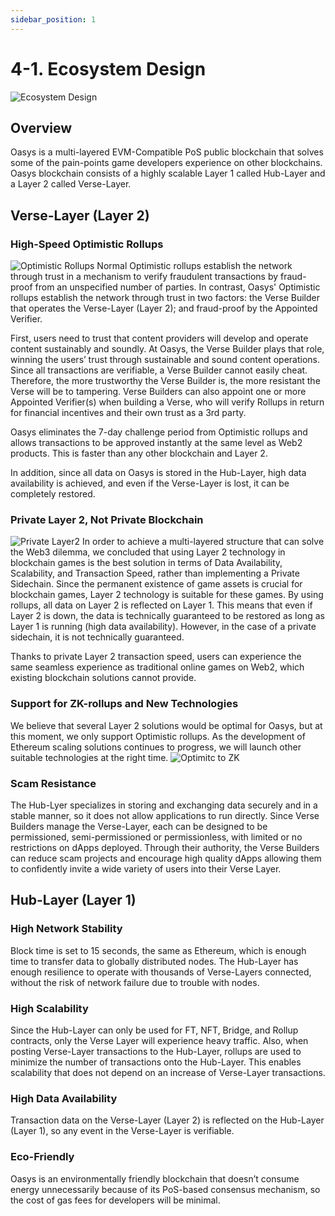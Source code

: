 ```yaml
---
sidebar_position: 1
---
```

# 4-1. Ecosystem Design
![Ecosystem Design](/img/docs/solution/ecosystem-design.png)
## Overview
Oasys is a multi-layered EVM-Compatible PoS public blockchain that solves some of the pain-points game developers experience on other blockchains. Oasys blockchain consists of a highly scalable Layer 1 called Hub-Layer and a Layer 2 called Verse-Layer.
## Verse-Layer (Layer 2)
### High-Speed Optimistic Rollups
![Optimistic Rollups](/img/docs/solution/optimistic-rollups.png)
Normal Optimistic rollups establish the network through trust in a mechanism to verify fraudulent transactions by fraud-proof from an unspecified number of parties. In contrast, Oasys' Optimistic rollups establish the network through trust in two factors: the Verse Builder that operates the Verse-Layer (Layer 2); and fraud-proof by the Appointed Verifier.

First, users need to trust that content providers will develop and operate content sustainably and soundly. At Oasys, the Verse Builder plays that role, winning the users’ trust through sustainable and sound content operations. Since all transactions are verifiable, a Verse Builder cannot easily cheat. Therefore, the more trustworthy the Verse Builder is, the more resistant the Verse will be to tampering. Verse Builders can also appoint one or more Appointed Verifier(s) when building a Verse, who will verify Rollups in return for financial incentives and their own trust as a 3rd party.

Oasys eliminates the 7-day challenge period from Optimistic rollups and allows transactions to be approved instantly at the same level as Web2 products. This is faster than any other blockchain and Layer 2.

In addition, since all data on Oasys is stored in the Hub-Layer, high data availability is achieved, and even if the Verse-Layer is lost, it can be completely restored.

### Private Layer 2, Not Private Blockchain
![Private Layer2](/img/docs/solution/private-layer2.png)
In order to achieve a multi-layered structure that can solve the Web3 dilemma, we concluded that using Layer 2 technology in blockchain games is the best solution in terms of Data Availability, Scalability, and Transaction Speed, rather than implementing a Private Sidechain.
Since the permanent existence of game assets is crucial for blockchain games, Layer 2 technology is suitable for these games. By using rollups, all data on Layer 2 is reflected on Layer 1. This means that even if Layer 2 is down, the data is technically guaranteed to be restored as long as Layer 1 is running (high data availability). However, in the case of a private sidechain, it is not technically guaranteed.

Thanks to private Layer 2 transaction speed, users can experience the same seamless experience as traditional online games on Web2, which existing blockchain solutions cannot provide.

### Support for ZK-rollups and New Technologies
We believe that several Layer 2 solutions would be optimal for Oasys, but at this moment, we only support Optimistic rollups. As the development of Ethereum scaling solutions continues to progress, we will launch other suitable technologies at the right time.
![Optimitc to ZK](/img/docs/solution/optimistic-to-zk.png)
### Scam Resistance
The Hub-Lyer specializes in storing and exchanging data securely and in a stable manner, so it does not allow applications to run directly. Since Verse Builders manage the Verse-Layer, each can be designed to be permissioned, semi-permissioned or permissionless, with limited or no restrictions on dApps deployed. Through their authority, the Verse Builders can reduce scam projects and encourage high quality dApps allowing them to confidently invite a wide variety of users into their Verse Layer.

## Hub-Layer (Layer 1)
### High Network Stability
Block time is set to 15 seconds, the same as Ethereum, which is enough time to transfer data to globally distributed nodes. The Hub-Layer has enough resilience to operate with thousands of Verse-Layers connected, without the risk of network failure due to trouble with nodes.
### High Scalability
Since the Hub-Layer can only be used for FT, NFT, Bridge, and Rollup contracts, only the Verse Layer will experience heavy traffic. Also, when posting Verse-Layer transactions to the Hub-Layer, rollups are used to minimize the number of transactions onto the Hub-Layer. This enables scalability that does not depend on an increase of Verse-Layer transactions.
### High Data Availability
Transaction data on the Verse-Layer (Layer 2) is reflected on the Hub-Layer (Layer 1), so any event in the Verse-Layer is verifiable.
### Eco-Friendly
Oasys is an environmentally friendly blockchain that doesn’t consume energy unnecessarily because of its PoS-based consensus mechanism, so the cost of gas fees for developers will be minimal.